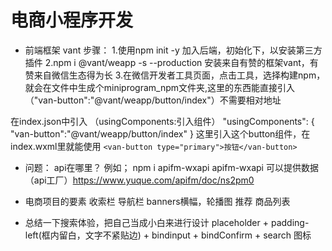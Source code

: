 # 电商小程序开发

- 前端框架  vant
步骤：
1.使用npm init -y 加入后端，初始化下，以安装第三方插件
2.npm i @vant/weapp -s --production  安装来自有赞的框架vant，有赞来自微信生态得为长
3.在微信开发者工具页面，点击工具，选择构建npm，就会在文件中生成个miniprogram_npm文件夹,这里的东西能直接引入（"van-button":"@vant/weapp/button/index"）不需要相对地址

在index.json中引入
（usingComponents:引入组件）
"usingComponents": {
    "van-button":"@vant/weapp/button/index"
  }
这里引入这个button组件，在index.wxml里就能使用   ``<van-button type="primary">按钮</van-button>`` 

- 问题： api在哪里？
例如； npm i apifm-wxapi
apifm-wxapi 可以提供数据（api工厂）https://www.yuque.com/apifm/doc/ns2pm0

- 电商项目的要素
  收索栏
  导航栏
  banners横幅，轮播图
  推荐
  商品列表

- 总结一下搜索体验，把自己当成小白来进行设计
placeholder + padding-left(框内留白，文字不紧贴边) + bindinput + bindConfirm + search 图标

